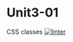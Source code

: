 # Unit3-01
CSS classes
[![linter](https://github.com/<OWNER>/<REPOSITORY>/workflows/linter/badge.svg)](https://github.com/marketplace/actions/super-linter)
